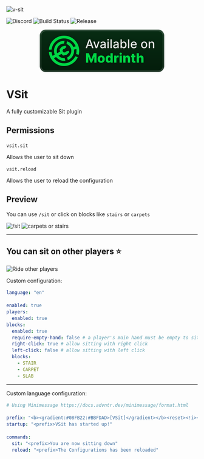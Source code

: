 ![v-sit](https://github.com/user-attachments/assets/f9f40422-ceb0-4f1f-93c5-276087940b08)


![Discord](https://img.shields.io/discord/1322873747535040512)
![Build Status](https://img.shields.io/github/actions/workflow/status/Varilx-Development/VSit/build.yml?branch=main)
![Release](https://img.shields.io/github/v/release/Varilx-Development/VSit)

<p align="center">
    <a href="https://modrinth.com/plugin/vsit">
        <img src="https://raw.githubusercontent.com/vLuckyyy/badges/main/avaiable-on-modrinth.svg" alt="Available on Modrinth" />
    </a>
</p>

# VSit

A fully customizable Sit plugin

## Permissions

`vsit.sit`

Allows the user to sit down

`vsit.reload`

Allows the user to reload the configuration

## Preview
You can use `/sit` or click on blocks like `stairs` or `carpets`

![/sit](assets/slashsit.gif)
![carpets or stairs](assets/carpets.gif)

---

## You can sit on other players ⭐
![Ride other players](assets/OtherPlayers.gif)

Custom configuration:

```yaml
language: "en"

enabled: true
players:
  enabled: true
blocks:
  enabled: true
  require-empty-hand: false # a player's main hand must be empty to sit
  right-click: true # allow sitting with right click
  left-click: false # allow sitting with left click
  blocks:
    - STAIR
    - CARPET
    - SLAB
```
---

Custom language configuration:

```yaml
# Using Minimessage https://docs.advntr.dev/minimessage/format.html

prefix: "<b><gradient:#08FB22:#BBFDAD>[VSit]</gradient></b><reset><!i><gray> " # This prefix can be used anywhere as "<prefix>"
startup: "<prefix>VSit has started up!"

commands:
  sit: "<prefix>You are now sitting down"
  reload: "<prefix>The Configurations has been reloaded"
```
